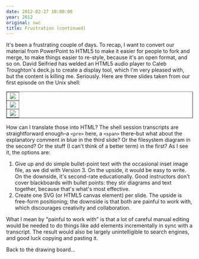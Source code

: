 ```yaml
---
date: 2012-02-27 10:00:00
year: 2012
original: swc
title: Frustration (continued)
---
```

<p>It's been a frustrating couple of days. To recap, I want to convert our material from PowerPoint to HTML5 to make it easier for people to fork and merge, to make things easier to re-style, because it's an open format, and so on. David Seifried has welded an HTML5 audio player to Caleb Troughton's deck.js to create a display tool, which I'm very pleased with, but the content is killing me. Seriously. Here are three slides taken from our first episode on the Unix shell:</p>
<table border="1">
<tbody>
<tr>
<td><img src="{{'/files/2012/02/shell-filedir-08.png' | relative_url}}" /></td>
</tr>
<tr>
<td><img src="{{'/files/2012/02/shell-filedir-37.png' | relative_url}}" /></td>
</tr>
<tr>
<td><img src="{{'/files/2012/02/shell-filedir-59.png' | relative_url}}" /></td>
</tr>
</tbody>
</table>
<p>How can I translate those into HTML? The shell session transcripts are straightforward enough–a <code>&lt;pre&gt;</code> here, a <code>&lt;span&gt;</code> there–but what about the explanatory comment in blue in the third slide? Or the filesystem diagram in the second? Or the stuff (I can't think of a better term) in the first? As I see it, the options are:</p>
<ol>
<li>Give up and do simple bullet-point text with the occasional inset image file, as we did with Version 3. On the upside, it would be easy to write. On the downside, it's second-rate educationally. Good instructors don't cover blackboards with bullet points: they stir diagrams and text together, because that's what's most effective.</li>
<li>Create one SVG (or HTML5 canvas element) per slide. The upside is free-form positioning; the downside is that both are painful to work with, which discourages creativity and collaboration.</li>
</ol>
<p>What I mean by "painful to work with" is that a lot of careful manual editing would be needed to do things like add elements incrementally in sync with a transcript. The result would also be largely unintelligible to search engines, and good luck copying and pasting it.</p>
<p>Back to the drawing board...</p>
